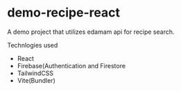 # demo-recipe-react
A demo project that utilizes edamam api for recipe search.

Technlogies used
- React
- Firebase(Authentication and Firestore
- TailwindCSS
- Vite(Bundler)
